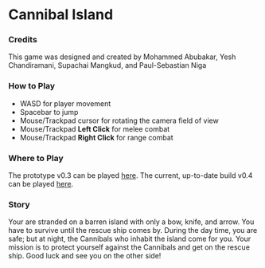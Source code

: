 # Cannibal Island
### Credits
This game was designed and created by Mohammed Abubakar, Yesh Chandiramani, Supachai Mangkud, and Paul-Sebastian Niga

### How to Play
- WASD for player movement
- Spacebar to jump
- Mouse/Trackpad cursor for rotating the camera field of view
- Mouse/Trackpad **Left Click** for melee combat
- Mouse/Trackpad **Right Click** for range combat

### Where to Play
The prototype v0.3 can be played [here](https://qmjackals.github.io/Cannibal-Island-Builds/v0.3/).
The current, up-to-date build v0.4 can be played [here](https://qmjackals.github.io/Cannibal-Island-Builds/v0.4/).

### Story
Your are stranded on a barren island with only a bow, knife, and arrow. You have to survive until the rescue ship comes by. During the day time, you are safe; but at night, the Cannibals who inhabit the island come for you. Your mission is to protect yourself against the Cannibals and get on the rescue ship. Good luck and see you on the other side!
